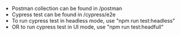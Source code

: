 - Postman collection can be found in /postman
- Cypress test can be found in /cypress/e2e
- To run cypress test in headless mode, use "npm run test:headless"
- OR to run cypress test in UI mode, use "npm run test:headfull"
